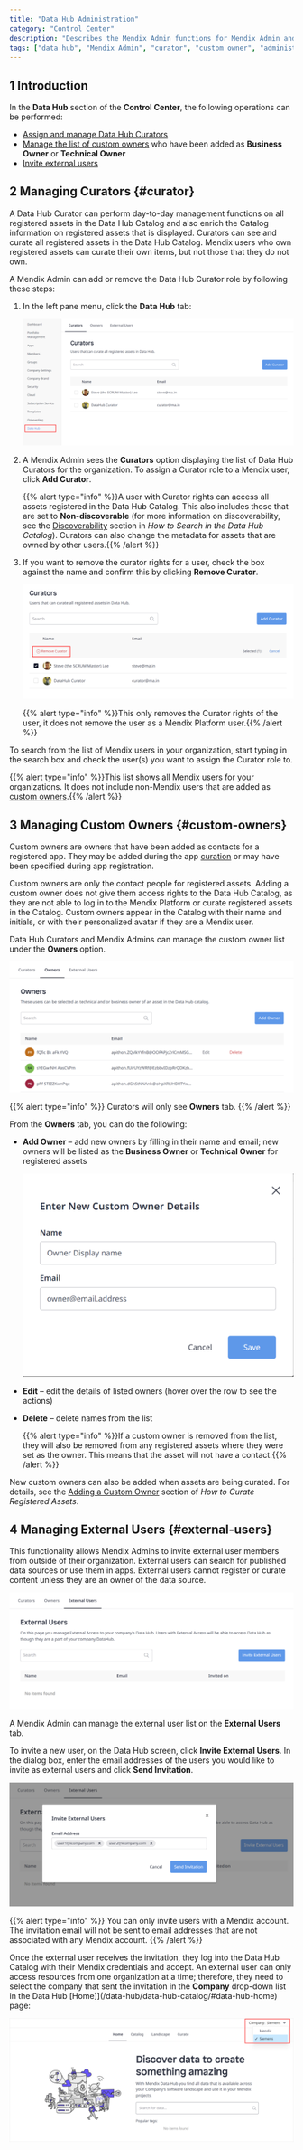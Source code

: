 ```yaml
---
title: "Data Hub Administration"
category: "Control Center"
description: "Describes the Mendix Admin functions for Mendix Admin and curators."
tags: ["data hub", "Mendix Admin", "curator", "custom owner", "administration"]
---
```


## 1 Introduction

In the **Data Hub** section of the **Control Center**, the following operations can be performed:

  * [Assign and manage Data Hub Curators](#curator)
  * [Manage the list of custom owners](#customowners) who have been added as **Business Owner** or **Technical Owner**
  * [Invite external users](#external-users)

## 2 Managing Curators {#curator}

A Data Hub Curator can perform day-to-day management functions on all registered assets in the Data Hub Catalog and also enrich the Catalog information on registered assets that is displayed. Curators can see and curate all registered assets in the Data Hub Catalog. Mendix users who own registered assets can curate their own items, but not those that they do not own.

A Mendix Admin can add or remove the Data Hub Curator role by following these steps:

1. In the left pane menu, click the **Data Hub** tab:

	![Data Hub](attachments/data-hub-admin/datahub_menu.png)

2. A Mendix Admin sees the **Curators** option displaying the list of Data Hub Curators for the organization. To assign a Curator role to a Mendix user, click **Add Curator**.

    {{% alert type="info" %}}A user with Curator rights can access all assets registered in the Data Hub Catalog. This also includes those that are set to **Non-discoverable** (for more information on discoverability, see the [Discoverability](/data-hub/data-hub-catalog/search#discoverability-metadata) section in *How to Search in the Data Hub Catalog*). Curators can also change the metadata for assets that are owned by other users.{{% /alert %}}
   
3. If you want to remove the curator rights for a user, check the box against the name and confirm this by clicking **Remove Curator**.

	![Remove Curator](attachments/data-hub-admin/datahub_remove_curator.png)
   
    {{% alert type="info" %}}This only removes the Curator rights of the user, it does not remove the user as a Mendix Platform user.{{% /alert %}}

To search from the list of Mendix users in your organization, start typing in the search box and check the user(s) you want to assign the Curator role to.

{{% alert type="info" %}}This list shows all Mendix users for your organizations. It does not include non-Mendix users that are added as [custom owners](#custom-owners).{{% /alert %}}

## 3 Managing Custom Owners {#custom-owners}

Custom owners are owners that have been added as contacts for a registered app. They may be added during the app [curation](/data-hub/data-hub-catalog/curate#custom-owner) or may have been specified during app registration.

Custom owners are only the contact people for registered assets. Adding a custom owner does not give them access rights to the Data Hub Catalog, as they are not able to log in to the Mendix Platform or curate registered assets in the Catalog. Custom owners appear in the Catalog with their name and initials, or with their personalized avatar if they are a Mendix user.

Data Hub Curators and Mendix Admins can manage the custom owner list under the **Owners** option.

![Owners](attachments/data-hub-admin/datahub_owners.png)

{{% alert type="info" %}}
Curators will only see **Owners** tab.
{{% /alert %}}

From the **Owners** tab, you can do the following:

*  **Add Owner** – add new owners by filling in their name and email; new owners will be listed as the **Business Owner** or **Technical Owner** for registered assets

	![Add Owner](attachments/data-hub-admin/datahub_add_owner.png)

* **Edit** – edit the details of listed owners (hover over the row to see the actions)
* **Delete** – delete names from the list

	{{% alert type="info" %}}If a custom owner is removed from the list, they will also be removed from any registered assets where they were set as the owner. This means that the asset will not have a contact.{{% /alert %}}

New custom owners can also be added when assets are being curated. For details, see the [Adding a Custom Owner](/data-hub/data-hub-catalog/curate#custom-owner) section of *How to Curate Registered Assets*.

## 4 Managing External Users {#external-users}

This functionality allows Mendix Admins to invite external user members from outside of their organization. External users can search for published data sources or use them in apps. External users cannot register or curate content unless they are an owner of the data source.

![External Access](attachments/data-hub-admin/datahub_external_users.png)

A Mendix Admin can manage the external user list on the **External Users** tab.  

To invite a new user, on the Data Hub screen, click **Invite External Users**. In the dialog box, enter the email addresses of the users you would like to invite as external users and click **Send Invitation**.

![External Access](attachments/data-hub-admin/datahub_invite_x_users.png)
	
{{% alert type="info" %}}
You can only invite users with a Mendix account. The invitation email will not be sent to email addresses that are not associated with any Mendix account.
{{% /alert %}}

Once the external user receives the invitation, they log into the Data Hub Catalog with their Mendix credentials and accept. An external user can only access resources from one organization at a time; therefore, they need to select the company that sent the invitation in the **Company** drop-down list in the Data Hub [Home]](/data-hub/data-hub-catalog/#data-hub-home) page:

![company selector](attachments/data-hub-admin/company_selector.png)  
